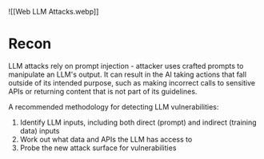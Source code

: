 ![[Web LLM Attacks.webp]]
# Recon

LLM attacks rely on prompt injection - attacker uses crafted prompts to manipulate an LLM's output. It can result in the AI taking actions that fall outside of its intended purpose, such as making incorrect calls to sensitive APIs or returning content that is not part of its guidelines.

A recommended methodology for detecting LLM vulnerabilities:

1. Identify LLM inputs, including both direct (prompt) and indirect (training data) inputs
2. Work out what data and APIs the LLM has access to
3. Probe the new attack surface for vulnerabilities

